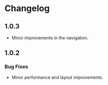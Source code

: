 # Changelog

## 1.0.3
* Minor improvements in the navigation.

## 1.0.2

### Bug Fixes
* Minor performance and layout improvements.